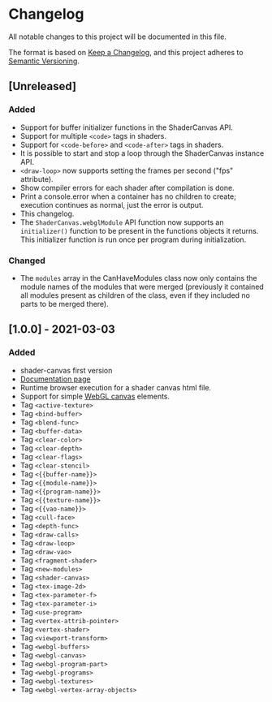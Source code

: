 # Changelog

All notable changes to this project will be documented in this file.

The format is based on [Keep a Changelog](https://keepachangelog.com/en/1.0.0/),
and this project adheres to [Semantic Versioning](https://semver.org/spec/v2.0.0.html).

## [Unreleased]

### Added

- Support for buffer initializer functions in the ShaderCanvas API.
- Support for multiple `<code>` tags in shaders.
- Support for `<code-before>` and `<code-after>` tags in shaders.
- It is possible to start and stop a loop through the ShaderCanvas instance API.
- `<draw-loop>` now supports setting the frames per second ("fps" attribute).
- Show compiler errors for each shader after compilation is done.
- Print a console.error when a container has no children to create; execution
  continues as normal, just the error is output.
- This changelog.
- The `ShaderCanvas.webglModule` API function now supports an `initializer()`
  function to be present in the functions objects it returns. This initializer
  function is run once per program during initialization.

### Changed

- The `modules` array in the CanHaveModules class now only contains the module
  names of the modules that were merged (previously it contained all modules
  present as children of the class, even if they included no parts to be merged
  there).

## [1.0.0] - 2021-03-03

### Added

- shader-canvas first version
- [Documentation page](https://hugodaniel.com/projects/shader-canvas/)
- Runtime browser execution for a shader canvas html file.
- Support for simple [WebGL canvas](https://hugodaniel.com/projects/shader-canvas/documentation/#WebGLCanvas) elements.
- Tag `<active-texture>`
- Tag `<bind-buffer>`
- Tag `<blend-func>`
- Tag `<buffer-data>`
- Tag `<clear-color>`
- Tag `<clear-depth>`
- Tag `<clear-flags>`
- Tag `<clear-stencil>`
- Tag `<{{buffer-name}}>`
- Tag `<{{module-name}}>`
- Tag `<{{program-name}}>`
- Tag `<{{texture-name}}>`
- Tag `<{{vao-name}}>`
- Tag `<cull-face>`
- Tag `<depth-func>`
- Tag `<draw-calls>`
- Tag `<draw-loop>`
- Tag `<draw-vao>`
- Tag `<fragment-shader>`
- Tag `<new-modules>`
- Tag `<shader-canvas>`
- Tag `<tex-image-2d>`
- Tag `<tex-parameter-f>`
- Tag `<tex-parameter-i>`
- Tag `<use-program>`
- Tag `<vertex-attrib-pointer>`
- Tag `<vertex-shader>`
- Tag `<viewport-transform>`
- Tag `<webgl-buffers>`
- Tag `<webgl-canvas>`
- Tag `<webgl-program-part>`
- Tag `<webgl-programs>`
- Tag `<webgl-textures>`
- Tag `<webgl-vertex-array-objects>`
